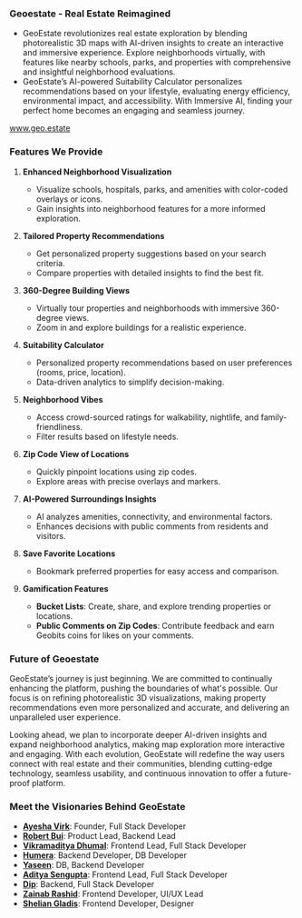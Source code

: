 ### Geoestate - Real Estate Reimagined

- GeoEstate revolutionizes real estate exploration by blending photorealistic 3D maps with AI-driven insights to create an interactive and immersive experience. Explore neighborhoods virtually, with features like nearby schools, parks, and properties with comprehensive and insightful neighborhood evaluations. 
- GeoEstate’s AI-powered Suitability Calculator personalizes recommendations based on your lifestyle, evaluating energy efficiency, environmental impact, and accessibility. With Immersive AI, finding your perfect home becomes an engaging and seamless journey.
  
www.geo.estate

### Features We Provide

1. **Enhanced Neighborhood Visualization**  
   - Visualize schools, hospitals, parks, and amenities with color-coded overlays or icons.  
   - Gain insights into neighborhood features for a more informed exploration.

2. **Tailored Property Recommendations**  
   - Get personalized property suggestions based on your search criteria.  
   - Compare properties with detailed insights to find the best fit.

3. **360-Degree Building Views**  
   - Virtually tour properties and neighborhoods with immersive 360-degree views.  
   - Zoom in and explore buildings for a realistic experience.

4. **Suitability Calculator**  
   - Personalized property recommendations based on user preferences (rooms, price, location).  
   - Data-driven analytics to simplify decision-making.

5. **Neighborhood Vibes**  
   - Access crowd-sourced ratings for walkability, nightlife, and family-friendliness.  
   - Filter results based on lifestyle needs.

6. **Zip Code View of Locations**  
   - Quickly pinpoint locations using zip codes.  
   - Explore areas with precise overlays and markers.

7. **AI-Powered Surroundings Insights**  
   - AI analyzes amenities, connectivity, and environmental factors.  
   - Enhances decisions with public comments from residents and visitors.

8. **Save Favorite Locations**  
   - Bookmark preferred properties for easy access and comparison.

9. **Gamification Features**  
   - **Bucket Lists**: Create, share, and explore trending properties or locations.  
   - **Public Comments on Zip Codes**: Contribute feedback and earn Geobits coins for likes on your comments.


### Future of Geoestate

GeoEstate’s journey is just beginning. We are committed to continually enhancing the platform, pushing the boundaries of what's possible. Our focus is on refining photorealistic 3D visualizations, making property recommendations even more personalized and accurate, and delivering an unparalleled user experience. 

Looking ahead, we plan to incorporate deeper AI-driven insights and expand neighborhood analytics, making map exploration more interactive and engaging. With each evolution, GeoEstate will redefine the way users connect with real estate and their communities, blending cutting-edge technology, seamless usability, and continuous innovation to offer a future-proof platform.

### Meet the Visionaries Behind GeoEstate

- **[Ayesha Virk]((https://github.com/ayesha-asad07))**: Founder, Full Stack Developer
- **[Robert Bui]((https://github.com/Robbierayrob))**: Product Lead, Backend Lead
- **[Vikramaditya Dhumal]((https://github.com/vikramadityaiwnl))**: Frontend Lead, Full Stack Developer
- **[Humera]((https://github.com/H-raheel))**: Backend Developer, DB Developer
- **[Yaseen]((https://github.com/yaseen2402))**: DB, Backend Developer
- **[Aditya Sengupta]((https://github.com/aseng21))**: Frontend Lead, Full Stack Developer
- **[Dip]((https://github.com/sdiptac))**: Backend, Full Stack Developer
- **[Zainab Rashid]((https://github.com/redfyel))**: Frontend Developer, UI/UX Lead
- **[Shelian Gladis]((https://github.com/redfyel))**: Frontend Developer, Designer

<!--

**Here are some ideas to get you started:**

🙋‍♀️ A short introduction - what is your organization all about?
🌈 Contribution guidelines - how can the community get involved?
👩‍💻 Useful resources - where can the community find your docs? Is there anything else the community should know?
🍿 Fun facts - what does your team eat for breakfast?
🧙 Remember, you can do mighty things with the power of [Markdown](https://docs.github.com/github/writing-on-github/getting-started-with-writing-and-formatting-on-github/basic-writing-and-formatting-syntax)
-->

